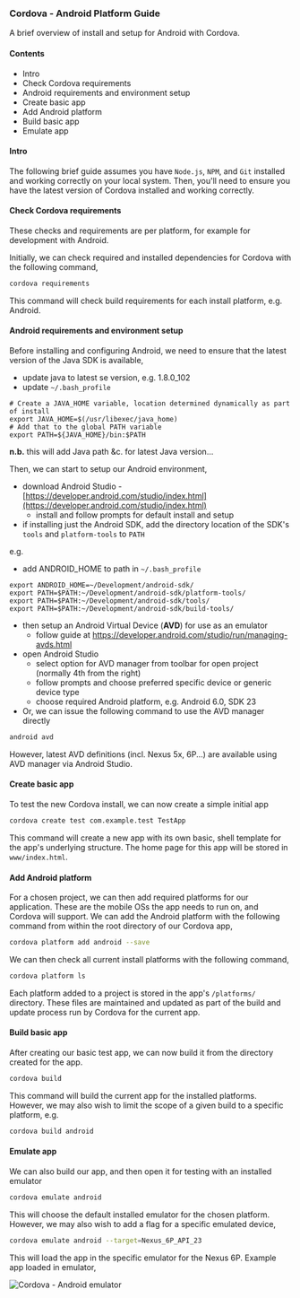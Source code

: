 ### Cordova - Android Platform Guide

A brief overview of install and setup for Android with Cordova.

#### Contents
* Intro
* Check Cordova requirements
* Android requirements and environment setup
* Create basic app
* Add Android platform
* Build basic app
* Emulate app

#### Intro
The following brief guide assumes you have `Node.js`, `NPM`, and `Git` installed and working correctly on your local system. Then, you'll need to ensure you have the latest version of Cordova installed and working correctly.

#### Check Cordova requirements
These checks and requirements are per platform, for example for development with Android.

Initially, we can check required and installed dependencies for Cordova with the following command,

```bash
cordova requirements
```

This command will check build requirements for each install platform, e.g. Android.

#### Android requirements and environment setup
Before installing and configuring Android, we need to ensure that the latest version of the Java SDK is available,

* update java to latest se version, e.g. 1.8.0_102
* update `~/.bash_profile`

```
# Create a JAVA_HOME variable, location determined dynamically as part of install
export JAVA_HOME=$(/usr/libexec/java_home)
# Add that to the global PATH variable
export PATH=${JAVA_HOME}/bin:$PATH
```

**n.b.** this will add Java path &c. for latest Java version...

Then, we can start to setup our Android environment,

* download Android Studio - [https://developer.android.com/studio/index.html](https://developer.android.com/studio/index.html)
  * install and follow prompts for default install and setup
* if installing just the Android SDK, add the directory location of the SDK's `tools` and `platform-tools` to `PATH`

e.g.

  * add ANDROID_HOME to path in `~/.bash_profile`

```
export ANDROID_HOME=~/Development/android-sdk/
export PATH=$PATH:~/Development/android-sdk/platform-tools/
export PATH=$PATH:~/Development/android-sdk/tools/
export PATH=$PATH:~/Development/android-sdk/build-tools/
```

* then setup an Android Virtual Device (**AVD**) for use as an emulator
  * follow guide at https://developer.android.com/studio/run/managing-avds.html
* open Android Studio
  * select option for AVD manager from toolbar for open project (normally 4th from the right)
  * follow prompts and choose preferred specific device or generic device type
  * choose required Android platform, e.g. Android 6.0, SDK 23
* Or, we can issue the following command to use the AVD manager directly

```bash
android avd
```

However, latest AVD definitions (incl. Nexus 5x, 6P...) are available using AVD manager via Android Studio.

#### Create basic app
To test the new Cordova install, we can now create a simple initial app

```bash
cordova create test com.example.test TestApp
```

This command will create a new app with its own basic, shell template for the app's underlying structure. The home page for this app will be stored in `www/index.html`.

#### Add Android platform
For a chosen project, we can then add required platforms for our application. These are the mobile OSs the app needs to run on, and Cordova will support. We can add the Android platform with the following command from within the root directory of our Cordova app,

```bash
cordova platform add android --save
```

We can then check all current install platforms with the following command,

```bash
cordova platform ls
```

Each platform added to a project is stored in the app's `/platforms/` directory. These files are maintained and updated as part of the build and update process run by Cordova for the current app.

#### Build basic app
After creating our basic test app, we can now build it from the directory created for the app.

```bash
cordova build
```

This command will build the current app for the installed platforms. However, we may also wish to limit the scope of a given build to a specific platform, e.g.

```bash
cordova build android
```

<div style="page-break-after: always;"></div>

#### Emulate app
We can also build our app, and then open it for testing with an installed emulator

```bash
cordova emulate android
```

This will choose the default installed emulator for the chosen platform. However, we may also wish to add a flag for a specific emulated device,

```bash
cordova emulate android --target=Nexus_6P_API_23
```

This will load the app in the specific emulator for the Nexus 6P. Example app loaded in emulator,

![Cordova - Android emulator](../media/images/cordova-android-emulate.png)
